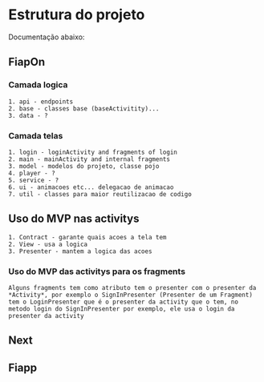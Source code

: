 # Estrutura do projeto

Documentação abaixo:

## FiapOn
	
### Camada logica

    1. api - endpoints
	2. base - classes base (baseActivitity)...
	3. data - ?
	
### Camada telas
	
    1. login - loginActivity and fragments of login 
	2. main - mainActivity and internal fragments
	3. model - modelos do projeto, classe pojo
	4. player - ?
	5. service - ?
	6. ui - animacoes etc... delegacao de animacao
	7. util - classes para maior reutilizacao de codigo

## Uso do MVP nas activitys

	1. Contract - garante quais acoes a tela tem 
	2. View - usa a logica
	3. Presenter - mantem a logica das acoes

### Uso do MVP das activitys para os fragments
	
	Alguns fragments tem como atributo tem o presenter com o presenter da *Activity*, por exemplo o SignInPresenter (Presenter de um Fragment) tem o LoginPresenter que é o presenter da activity que o tem, no metodo login do SignInPresenter por exemplo, ele usa o login da presenter da activity

## Next

## Fiapp